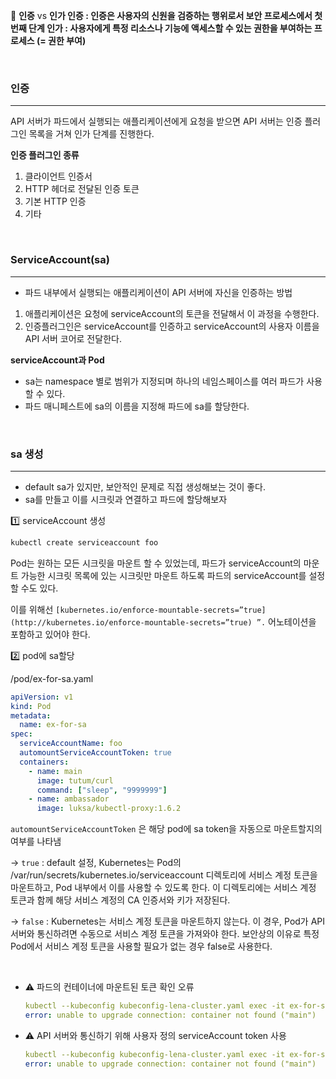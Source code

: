 <aside>

🤔 **인증** vs **인가
인증 : 인증은 사용자의 신원을 검증하는 행위로서 보안 프로세스에서 첫 번째 단계
인가 : 사용자에게 특정 리소스나 기능에 액세스할 수 있는 권한을 부여하는 프로세스 (= 권한 부여)**

</aside>

<br>

### 인증

---

API 서버가 파드에서 실행되는 애플리케이션에게 요청을 받으면 API 서버는 인증 플러그인 목록을 거쳐 인가 단계를 진행한다.

**인증 플러그인 종류**

1. 클라이언트 인증서
2. HTTP 헤더로 전달된 인증 토큰
3. 기본 HTTP 인증
4. 기타

<br>

### ServiceAccount(sa)

---

- 파드 내부에서 실행되는 애플리케이션이 API 서버에 자신을 인증하는 방법

1. 애플리케이션은 요청에 serviceAccount의 토큰을 전달해서 이 과정을 수행한다.
2. 인증플러그인은 serviceAccount를 인증하고 serviceAccount의 사용자 이름을 API 서버 코어로 전달한다.

**serviceAccount과 Pod**

- sa는 namespace 별로 범위가 지정되며 하나의 네임스페이스를 여러 파드가 사용할 수 있다.
- 파드 매니페스트에 sa의 이름을 지정해 파드에 sa를 할당한다.

<br>

### sa 생성

---

- default sa가 있지만, 보안적인 문제로 직접 생성해보는 것이 좋다.
- sa를 만들고 이를 시크릿과 연결하고 파드에 할당해보자

1️⃣ serviceAccount 생성

```bash
kubectl create serviceaccount foo
```

Pod는 원하는 모든 시크릿을 마운트 할 수 있었는데, 파드가 serviceAccount의 마운트 가능한 시크릿 목록에 있는 시크릿만 마운트 하도록 파드의 serviceAccount를 설정할 수도 있다.

이를 위해선 `[kubernetes.io/enforce-mountable-secrets=”true](http://kubernetes.io/enforce-mountable-secrets=”true) ”.` 어노테이션을 포함하고 있어야 한다.

2️⃣ pod에 sa할당

/pod/ex-for-sa.yaml

```yaml
apiVersion: v1
kind: Pod
metadata:
  name: ex-for-sa
spec:
  serviceAccountName: foo
  automountServiceAccountToken: true
  containers:
    - name: main
      image: tutum/curl
      command: ["sleep", "9999999"]
    - name: ambassador
      image: luksa/kubectl-proxy:1.6.2
```

`automountServiceAccountToken` 은 해당 pod에 sa token을 자동으로 마운트할지의 여부를 나타냄

→ `true` : default 설정, Kubernetes는 Pod의 /var/run/secrets/kubernetes.io/serviceaccount 디렉토리에 서비스 계정 토큰을 마운트하고, Pod 내부에서 이를 사용할 수 있도록 한다. 이 디렉토리에는 서비스 계정 토큰과 함께 해당 서비스 계정의 CA 인증서와 키가 저장된다.

→ `false` : Kubernetes는 서비스 계정 토큰을 마운트하지 않는다. 이 경우, Pod가 API 서버와 통신하려면 수동으로 서비스 계정 토큰을 가져와야 한다. 보안상의 이유로 특정 Pod에서 서비스 계정 토큰을 사용할 필요가 없는 경우 false로 사용한다.

<br>

- ⚠️ 파드의 컨테이너에 마운트된 토큰 확인 오류
  ```yaml
  kubectl --kubeconfig kubeconfig-lena-cluster.yaml exec -it ex-for-sa -c main -- cat /var/run/secrets/kubernetes.io/serviceaccount/token
  error: unable to upgrade connection: container not found ("main")
  ```
- ⚠️ API 서버와 통신하기 위해 사용자 정의 serviceAccount token 사용

  ```yaml
  kubectl --kubeconfig kubeconfig-lena-cluster.yaml exec -it ex-for-sa -c main -- curl localhost:8001/api/vi/pods
  error: unable to upgrade connection: container not found ("main")
  ```
